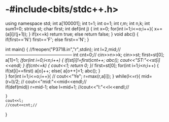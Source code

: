 # -#include<bits/stdc++.h>
using namespace std;
int a[100001];
int t=1;
int o=1;
int r,m;
int n,k; 
int sum1=0;
string st;
char first;
int def(int j)
{
	int x=0;
	for(int i=1;i<=o;i++){
		x+=(a[i]/(j+1));
	}
	if(x<=k)
		return true;
	else
		return false;
}
void abc()
{
	if(first=='N')
		first=='F';
	else
		first=='N';
}

int main()
{
	//freopen("P3718.in","r",stdin);
	int l=2,mid;//——————————————— 
	int cnt=0;//
	cin>>n>>k;
	cin>>st;
	first=st[0];
	a[1]=1;
	/*for(int i=0;i<n;i++)
	{
		if(st[i]!=first)cnt++;
		abc();
		cout<<"ST:"<<st[i]<<endl;
	}
	if(cnt<=k)
	{
		cout<<1;
		return 0;
	}*/
	first=st[0];
	for(int i=1;i<n;i++)
	{
		if(st[i]==first)
			a[o]++;
		else{
			a[o++]=1;
			abc();
		}	
	}
	for(int i=1;i<=o;i++){
	//	cout<<"Ye";
		r=max(r,a[i]);
	}
	while(l<=r){
		mid=(r+l)/2;
	//	cout<<"mid:"<<mid<<endl;//	
		if(def(mid))
			r=mid-1;
		else
			l=mid+1;
			//cout<<"l:"<<l<<endl;//

	}
	cout<<l;
	//cout<<cnt;//
}
